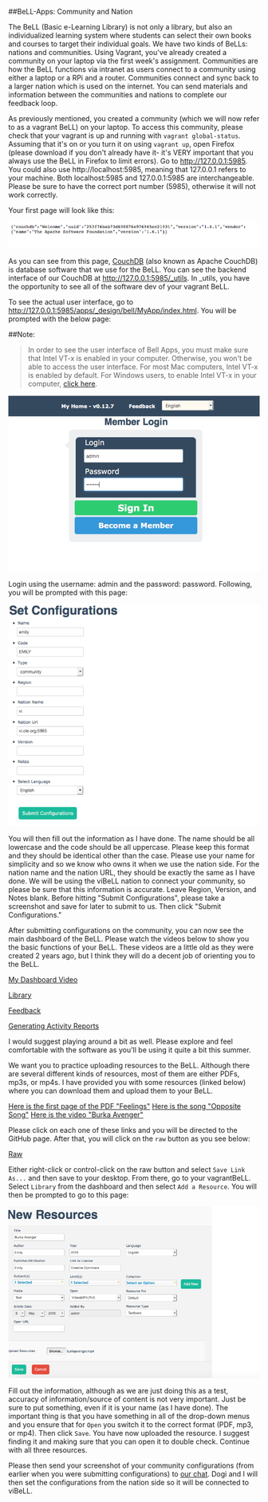 ##BeLL-Apps: Community and Nation

The BeLL (Basic e-Learning Library) is not only a library, but also an individualized learning system where students can select their own books and courses to target their individual goals. We have two kinds of BeLLs: nations and communities. Using Vagrant, you've already created a community on your laptop via the first week's assignment. Communities are how the BeLL functions via intranet as users connect to a community using either a laptop or a RPi and a router. Communities connect and sync back to a larger nation which is used on the internet. You can send materials and information between the communities and nations to complete our feedback loop. 

As previously mentioned, you created a community (which we will now refer to as a vagrant BeLL) on your laptop. To access this community, please check that your vagrant is up and running with `vagrant global-status`. Assuming that it's on or you turn it on using `vagrant up`, open Firefox (please download if you don't already have it- it's VERY important that you always use the BeLL in Firefox to limit errors). Go to http://127.0.0.1:5985. You could also use http://localhost:5985, meaning that 127.0.0.1 refers to your machine. Both localhost:5985 and 127.0.0.1:5985 are interchangeable. Please be sure to have the correct port number (5985), otherwise it will not work correctly. 

Your first page will look like this:

![127.0.0.1:5985](/ll_CC/pages/uploads/images/127.0.0.1-5985.png)

As you can see from this page, [CouchDB](https://en.wikipedia.org/wiki/CouchDB)  (also known as Apache CouchDB) is database software that we use for the BeLL. You can see the backend interface of our CouchDB at http://127.0.0.1:5985/_utils. In _utils, you have the opportunity to see all of the software dev of your vagrant BeLL.

To see the actual user interface, go to http://127.0.0.1:5985/apps/_design/bell/MyApp/index.html. You will be prompted with the below page:

##Note:
> In order to see the user interface of Bell Apps, you must make sure that Intel VT-x is enabled in your computer. Otherwise, you won't be able to access the user interface. For most Mac computers, Intel VT-x is enabled by default. For Windows users, to enable Intel VT-x in your computer, [click here](http://www.howtogeek.com/213795/how-to-enable-intel-vt-x-in-your-computers-bios-or-uefi-firmware/).

![Login Page](/ll_CC/pages/uploads/images/adminlogin.png)

Login using the username: admin and the password: password. Following, you will be prompted with this page:

![Set Configurations](/ll_CC/pages/uploads/images/setconfigurations.png)

You will then fill out the information as I have done. The name should be all lowercase and the code should be all uppercase. Please keep this format and they should be identical other than the case. Please use your name for simplicity and so we know who owns it when we use the nation side. For the nation name and the nation URL, they should be exactly the same as I have done. We will be using the viBeLL nation to connect your community, so please be sure that this information is accurate. Leave Region, Version, and Notes blank. Before hitting "Submit Configurations", please take a screenshot and save for later to submit to us. Then click "Submit Configurations."

After submitting configurations on the community, you can now see the main dashboard of the BeLL. Please watch the videos below to show you the basic functions of your BeLL. These videos are a little old as they were created 2 years ago, but I think they will do a decent job of orienting you to the BeLL.   

[My Dashboard Video](/ll_CC/pages/uploads/movies/mydashboard.mp4)

[Library](/ll_CC/pages/uploads/movies/library.mp4)

[Feedback](/ll_CC/pages/uploads/movies/feedback.mp4)

[Generating Activity Reports](/ll_CC/pages/uploads/movies/generatingactivityreports.mp4)

I would suggest playing around a bit as well. Please explore and feel comfortable with the software as you'll be using it quite a bit this summer. 

We want you to practice uploading resources to the BeLL. Although there are several different kinds of resources, most of them are either PDFs, mp3s, or mp4s. I have provided you with some resources (linked below) where you can download them and upload them to your BeLL. 

[Here is the first page of the PDF "Feelings"](/ll_CC/pages/uploads/images/feelings.pdf)
[Here is the song "Opposite Song"](/ll_CC/pages/uploads/music/oppositesong.mp3)
[Here is the video "Burka Avenger"](/ll_CC/pages/uploads/movies/burkaavenger.mp4) 

Please click on each one of these links and you will be directed to the GitHub page. After that, you will click on the `raw` button as you see below:

[Raw](/ll_CC/pages/uploads/images/raw.png)

Either right-click or control-click on the raw button and select `Save Link As...` and then save to your desktop. From there, go to your vagrantBeLL. Select `Library` from the dashboard and then select `Add a Resource`. You will then be prompted to go to this page: 

![Burka Avenger Upload](/ll_CC/pages/uploads/images/burkaavengerupload.png)

Fill out the information, although as we are just doing this as a test, accuracy of information/source of content is not very important. Just be sure to put something, even if it is your name (as I have done). The important thing is that you have something in all of the drop-down menus and you ensure that for `Open` you switch it to the correct format (PDF, mp3, or mp4). Then click `Save`. You have now uploaded the resource. I suggest finding it and making sure that you can open it to double check. Continue with all three resources. 

Please then send your screenshot of your community configurations (from earlier when you were submitting configurations) to [our chat](https://gitter.im/open-learning-exchange/chat). Dogi and I will then set the configurations from the nation side so it will be connected to viBeLL. 
